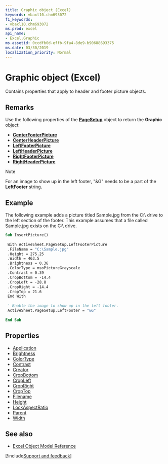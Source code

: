 ```yaml
---
title: Graphic object (Excel)
keywords: vbaxl10.chm693072
f1_keywords:
- vbaxl10.chm693072
ms.prod: excel
api_name:
- Excel.Graphic
ms.assetid: 0ccdfb0d-effb-9fa4-8de9-b90688693375
ms.date: 03/30/2019
localization_priority: Normal
---
```



# Graphic object (Excel)

Contains properties that apply to header and footer picture objects.


## Remarks

Use the following properties of the **[PageSetup](Excel.PageSetup.md)** object to return the **Graphic** object:

- **[CenterFooterPicture](Excel.PageSetup.CenterFooterPicture.md)**
- **[CenterHeaderPicture](Excel.PageSetup.CenterHeaderPicture.md)**
- **[LeftFooterPicture](Excel.PageSetup.LeftFooterPicture.md)**
- **[LeftHeaderPicture](Excel.PageSetup.LeftHeaderPicture.md)**
- **[RightFooterPicture](Excel.PageSetup.RightFooterPicture.md)**
- **[RightHeaderPicture](Excel.PageSetup.RightHeaderPicture.md)** 

> [!NOTE] 
> For an image to show up in the left footer, "&G" needs to be a part of the **LeftFooter** string.


## Example

The following example adds a picture titled Sample.jpg from the C:\ drive to the left section of the footer. This example assumes that a file called Sample.jpg exists on the C:\ drive.

```vb
Sub InsertPicture() 
 
 With ActiveSheet.PageSetup.LeftFooterPicture 
 .FileName = "C:\Sample.jpg" 
 .Height = 275.25 
 .Width = 463.5 
 .Brightness = 0.36 
 .ColorType = msoPictureGrayscale 
 .Contrast = 0.39 
 .CropBottom = -14.4 
 .CropLeft = -28.8 
 .CropRight = -14.4 
 .CropTop = 21.6 
 End With 
 
 ' Enable the image to show up in the left footer. 
 ActiveSheet.PageSetup.LeftFooter = "&G" 
 
End Sub
```

## Properties

- [Application](Excel.Graphic.Application.md)
- [Brightness](Excel.Graphic.Brightness.md)
- [ColorType](Excel.Graphic.ColorType.md)
- [Contrast](Excel.Graphic.Contrast.md)
- [Creator](Excel.Graphic.Creator.md)
- [CropBottom](Excel.Graphic.CropBottom.md)
- [CropLeft](Excel.Graphic.CropLeft.md)
- [CropRight](Excel.Graphic.CropRight.md)
- [CropTop](Excel.Graphic.CropTop.md)
- [Filename](Excel.Graphic.Filename.md)
- [Height](Excel.Graphic.Height.md)
- [LockAspectRatio](Excel.Graphic.LockAspectRatio.md)
- [Parent](Excel.Graphic.Parent.md)
- [Width](Excel.Graphic.Width.md)


## See also

- [Excel Object Model Reference](overview/Excel/object-model.md)

[!include[Support and feedback](~/includes/feedback-boilerplate.md)]